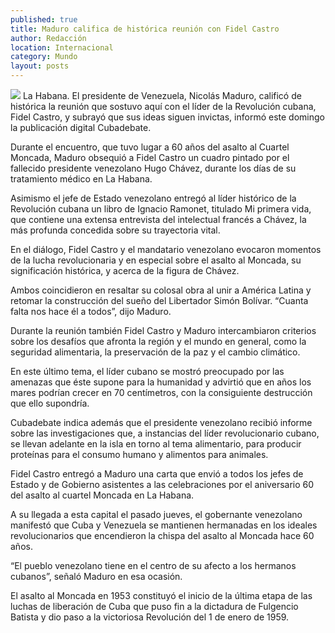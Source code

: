 ```yaml
---
published: true
title: Maduro califica de histórica reunión con Fidel Castro
author: Redacción
location: Internacional
category: Mundo
layout: posts
---
```


![](http://i.imgur.com/AQgUA6Hm.jpg)
La Habana. El presidente de Venezuela, Nicolás Maduro, calificó de histórica la reunión que sostuvo aquí con el líder de la Revolución cubana, Fidel Castro, y subrayó que sus ideas siguen invictas, informó este domingo la publicación digital Cubadebate.

Durante el encuentro, que tuvo lugar a 60 años del asalto al Cuartel Moncada, Maduro obsequió a Fidel Castro un cuadro pintado por el fallecido presidente venezolano Hugo Chávez, durante los días de su tratamiento médico en La Habana.

Asimismo el jefe de Estado venezolano entregó al líder histórico de la Revolución cubana un libro de Ignacio Ramonet, titulado Mi primera vida, que contiene una extensa entrevista del intelectual francés a Chávez, la más profunda concedida sobre su trayectoria vital.

En el diálogo, Fidel Castro y el mandatario venezolano evocaron momentos de la lucha revolucionaria y en especial sobre el asalto al Moncada, su significación histórica, y acerca de la figura de Chávez.

Ambos coincidieron en resaltar su colosal obra al unir a América Latina y retomar la construcción del sueño del Libertador Simón Bolívar. “Cuanta falta nos hace él a todos”, dijo Maduro.

Durante la reunión también Fidel Castro y Maduro intercambiaron criterios sobre los desafíos que afronta la región y el mundo en general, como la seguridad alimentaria, la preservación de la paz y el cambio climático.

En este último tema, el líder cubano se mostró preocupado por las amenazas que éste supone para la humanidad y advirtió que en años los mares podrían crecer en 70 centímetros, con la consiguiente destrucción que ello supondría.

Cubadebate indica además que el presidente venezolano recibió informe sobre las investigaciones que, a instancias del líder revolucionario cubano, se llevan adelante en la isla en torno al tema alimentario, para producir proteínas para el consumo humano y alimentos para animales.

Fidel Castro entregó a Maduro una carta que envió a todos los jefes de Estado y de Gobierno asistentes a las celebraciones por el aniversario 60 del asalto al cuartel Moncada en La Habana.

A su llegada a esta capital el pasado jueves, el gobernante venezolano manifestó que Cuba y Venezuela se mantienen hermanadas en los ideales revolucionarios que encendieron la chispa del asalto al Moncada hace 60 años.

“El pueblo venezolano tiene en el centro de su afecto a los hermanos cubanos”, señaló Maduro en esa ocasión.

El asalto al Moncada en 1953 constituyó el inicio de la última etapa de las luchas de liberación de Cuba que puso fin a la dictadura de Fulgencio Batista y dio paso a la victoriosa Revolución del 1 de enero de 1959.
